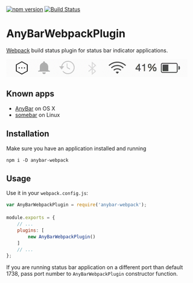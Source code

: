[![npm version](https://badge.fury.io/js/anybar-webpack.svg)](http://badge.fury.io/js/anybar-webpack)
[![Build Status](https://travis-ci.org/roman01la/anybar-webpack.svg?branch=master)](https://travis-ci.org/roman01la/anybar-webpack)

# AnyBarWebpackPlugin
[Webpack](http://webpack.github.io/) build status plugin for status bar indicator applications.

![anybar webpack plugin animated gif demo](anybar-webpack.gif)

## Known apps

- [AnyBar](https://github.com/tonsky/AnyBar) on OS X
- [somebar](https://github.com/limpbrains/somebar) on Linux

## Installation

Make sure you have an application installed and running

```
npm i -D anybar-webpack
```

## Usage

Use it in your `webpack.config.js`:

```javascript
var AnyBarWebpackPlugin = require('anybar-webpack');

module.exports = {
    // ...
    plugins: [
        new AnyBarWebpackPlugin()
    ]
    // ...
};
```

If you are running status bar application on a different port than default 1738, pass port number to `AnyBarWebpackPlugin` constructor function.
